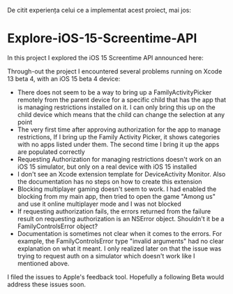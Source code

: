 De citit experiența celui ce a implementat acest proiect, mai jos:

# Explore-iOS-15-Screentime-API

In this project I explored the iOS 15 Screentime API announced here:

Through-out the project I encountered several problems running on Xcode 13 beta 4, with an iOS 15 beta 4 device:

- There does not seem to be a way to bring up a FamilyActivityPicker remotely from the parent device for a specific child that has the app that is managing restrictions installed on it. I can only bring this up on the child device which means that the child can change the selection at any point
- The very first time after approving authorization for the app to manage restrictions, If I bring up the Family Activity Picker, it shows categories with no apps listed under them. The second time I bring it up the apps are populated correctly
- Requesting Authorization for managing restrictions doesn't work on an iOS 15 simulator, but only on a real device with iOS 15 installed
- I don't see an Xcode extension template for DeviceActivity Monitor. Also the documentation has no steps on how to create this extension
- Blocking multiplayer gaming doesn't seem to work. I had enabled the blocking from my main app, then tried to open the game "Among us" and use it online multiplayer mode and I was not blocked
- If requesting authorization fails, the errors returned from the failure result on requesting authorization is an NSError object. Shouldn't it be a FamilyControlsError object? 
- Documentation is sometimes not clear when it comes to the errors. For example, the FamilyControlsError type "invalid arguments" had no clear explanation on what it meant. I only realized later on that the issue was trying to request auth on a simulator which doesn't work like I mentioned above.

I filed the issues to Apple's feedback tool. Hopefully a following Beta would address these issues soon.
